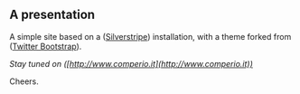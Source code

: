 ## A presentation

A simple site based on a ([Silverstripe](http://silverstripe.org)) installation, with a theme forked from ([Twitter Bootstrap](http://github.com/twitter/bootstrap)).

*Stay tuned on ([http://www.comperio.it](http://www.comperio.it))*

Cheers.
